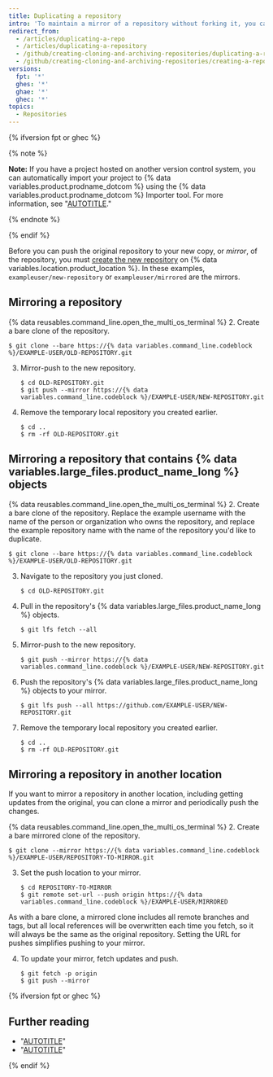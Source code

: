 ```yaml
---
title: Duplicating a repository
intro: 'To maintain a mirror of a repository without forking it, you can run a special clone command, then mirror-push to the new repository.'
redirect_from:
  - /articles/duplicating-a-repo
  - /articles/duplicating-a-repository
  - /github/creating-cloning-and-archiving-repositories/duplicating-a-repository
  - /github/creating-cloning-and-archiving-repositories/creating-a-repository-on-github/duplicating-a-repository
versions:
  fpt: '*'
  ghes: '*'
  ghae: '*'
  ghec: '*'
topics:
  - Repositories
---
```

{% ifversion fpt or ghec %}

{% note %}

**Note:** If you have a project hosted on another version control system, you can automatically import your project to {% data variables.product.prodname_dotcom %} using the {% data variables.product.prodname_dotcom %} Importer tool. For more information, see "[AUTOTITLE](/migrations/importing-source-code/using-github-importer/about-github-importer)."

{% endnote %}

{% endif %}

Before you can push the original repository to your new copy, or _mirror_, of the repository, you must [create the new repository](/repositories/creating-and-managing-repositories/creating-a-new-repository) on {% data variables.location.product_location %}. In these examples, `exampleuser/new-repository` or `exampleuser/mirrored` are the mirrors.

## Mirroring a repository

{% data reusables.command_line.open_the_multi_os_terminal %}
2. Create a bare clone of the repository.
   ```shell
   $ git clone --bare https://{% data variables.command_line.codeblock %}/EXAMPLE-USER/OLD-REPOSITORY.git
   ```
3. Mirror-push to the new repository.
   ```shell
   $ cd OLD-REPOSITORY.git
   $ git push --mirror https://{% data variables.command_line.codeblock %}/EXAMPLE-USER/NEW-REPOSITORY.git
   ```
4. Remove the temporary local repository you created earlier.
   ```shell
   $ cd ..
   $ rm -rf OLD-REPOSITORY.git
   ```

## Mirroring a repository that contains {% data variables.large_files.product_name_long %} objects

{% data reusables.command_line.open_the_multi_os_terminal %}
2. Create a bare clone of the repository. Replace the example username with the name of the person or organization who owns the repository, and replace the example repository name with the name of the repository you'd like to duplicate.
   ```shell
   $ git clone --bare https://{% data variables.command_line.codeblock %}/EXAMPLE-USER/OLD-REPOSITORY.git
   ```
3. Navigate to the repository you just cloned.
   ```shell
   $ cd OLD-REPOSITORY.git
   ```
4. Pull in the repository's {% data variables.large_files.product_name_long %} objects.
   ```shell
   $ git lfs fetch --all
   ```
5. Mirror-push to the new repository.
   ```shell
   $ git push --mirror https://{% data variables.command_line.codeblock %}/EXAMPLE-USER/NEW-REPOSITORY.git
   ```
6. Push the repository's {% data variables.large_files.product_name_long %} objects to your mirror.
   ```shell
   $ git lfs push --all https://github.com/EXAMPLE-USER/NEW-REPOSITORY.git
   ```
7. Remove the temporary local repository you created earlier.
   ```shell
   $ cd ..
   $ rm -rf OLD-REPOSITORY.git
   ```

## Mirroring a repository in another location

If you want to mirror a repository in another location, including getting updates from the original, you can clone a mirror and periodically push the changes.

{% data reusables.command_line.open_the_multi_os_terminal %}
2. Create a bare mirrored clone of the repository.
   ```shell
   $ git clone --mirror https://{% data variables.command_line.codeblock %}/EXAMPLE-USER/REPOSITORY-TO-MIRROR.git
   ```
3. Set the push location to your mirror.
   ```shell
   $ cd REPOSITORY-TO-MIRROR
   $ git remote set-url --push origin https://{% data variables.command_line.codeblock %}/EXAMPLE-USER/MIRRORED
   ```
As with a bare clone, a mirrored clone includes all remote branches and tags, but all local references will be overwritten each time you fetch, so it will always be the same as the original repository. Setting the URL for pushes simplifies pushing to your mirror.

4. To update your mirror, fetch updates and push.
   ```shell
   $ git fetch -p origin
   $ git push --mirror
   ```
{% ifversion fpt or ghec %}
## Further reading

- "[AUTOTITLE](/desktop/contributing-and-collaborating-using-github-desktop/making-changes-in-a-branch/pushing-changes-to-github#pushing-changes-to-github)"
- "[AUTOTITLE](/desktop/installing-and-configuring-github-desktop/configuring-and-customizing-github-desktop/about-git-large-file-storage-and-github-desktop)"

{% endif %}
